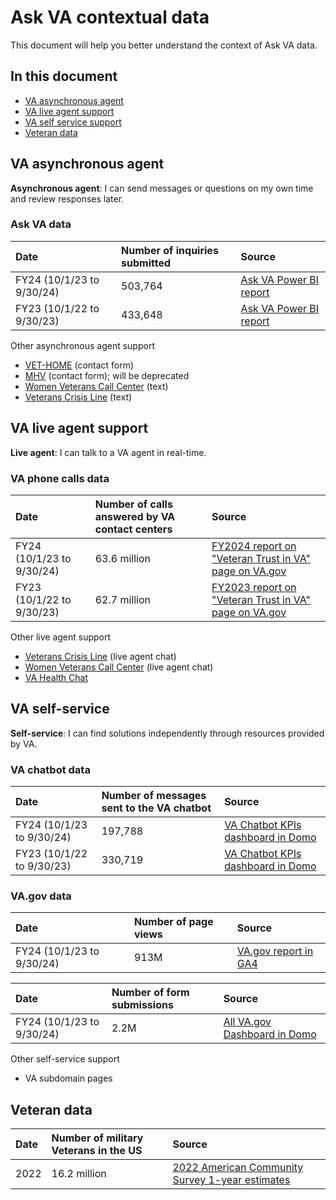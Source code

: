 # Ask VA contextual data 
This document will help you better understand the context of Ask VA data. 

## In this document
- [VA asynchronous agent](#va-asynchronous-agent)
- [VA live agent support](#va-live-agent-support)
- [VA self service support](#va-self-service-support)
- [Veteran data](#veteran-data)

## VA asynchronous agent 
**Asynchronous agent**: I can send messages or questions on my own time and review responses later.

### Ask VA data
|Date|Number of inquiries submitted|Source|
|:---|:---|:---|
|FY24 (10/1/23 to 9/30/24)|503,764|[Ask VA Power BI report](https://app.powerbigov.us/groups/me/reports/e895dbed-17f3-45d1-8219-2b3fe27b8b7e/ReportSection7ed347e0b11400be7ea1?ctid=e95f1b23-abaf-45ee-821d-b7ab251ab3bf)
|FY23 (10/1/22 to 9/30/23)|433,648|[Ask VA Power BI report](https://app.powerbigov.us/groups/me/reports/e895dbed-17f3-45d1-8219-2b3fe27b8b7e/ReportSection7ed347e0b11400be7ea1?ctid=e95f1b23-abaf-45ee-821d-b7ab251ab3bf)

Other asynchronous agent support
- [VET-HOME](https://vethome.va.gov/inquiry/) (contact form)
- [MHV](https://www.myhealth.va.gov/mhv-portal-web/contact-us) (contact form); will be deprecated
- [Women Veterans Call Center](https://www.womenshealth.va.gov/wvcc.asp) (text)
- [Veterans Crisis Line](https://www.veteranscrisisline.net/get-help-now/chat/) (text)

## VA live agent support
**Live agent**: I can talk to a VA agent in real-time.

### VA phone calls data
|Date|Number of calls answered by VA contact centers|Source|
|:---|:---|:---|
|FY24 (10/1/23 to 9/30/24)|63.6 million|[FY2024 report on "Veteran Trust in VA" page on VA.gov](https://www.va.gov/initiatives/veteran-trust-in-va/)|
|FY23 (10/1/22 to 9/30/23)|62.7 million|[FY2023 report on "Veteran Trust in VA" page on VA.gov](https://www.va.gov/initiatives/veteran-trust-in-va/)|

Other live agent support
- [Veterans Crisis Line](https://www.veteranscrisisline.net/get-help-now/chat/) (live agent chat)
- [Women Veterans Call Center](https://www.womenshealth.va.gov/wvcc.asp) (live agent chat)
- [VA Health Chat](https://mobile.va.gov/app/va-health-chat)

## VA self-service
**Self-service**: I can find solutions independently through resources provided by VA.

### VA chatbot data
|Date|Number of messages sent to the VA chatbot|Source|
|:---|:---|:---|
|FY24 (10/1/23 to 9/30/24)|197,788|[VA Chatbot KPIs dashboard in Domo](https://va-gov.domo.com/page/939649897)
|FY23 (10/1/22 to 9/30/23)|330,719|[VA Chatbot KPIs dashboard in Domo](https://va-gov.domo.com/page/939649897)

### VA.gov data
|Date|Number of page views|Source|
|:---|:---|:---|
|FY24 (10/1/23 to 9/30/24)|913M|[VA.gov report in GA4](https://analytics.google.com/analytics/web/#/p419143770/reports/reportinghub?params=_u..nav%3Dmaui%26_u.comparisonOption%3Ddisabled%26_u.date00%3D20231001%26_u.date01%3D20240930)

|Date|Number of form submissions|Source|
|:---|:---|:---|
|FY24 (10/1/23 to 9/30/24)|2.2M|[All VA.gov Dashboard in Domo](https://va-gov.domo.com/page/939649897)

Other self-service support
- VA subdomain pages

## Veteran data
|Date|Number of military Veterans in the US|Source|
|:---|:---|:---|
|2022|16.2 million|[2022 American Community Survey 1-year estimates](https://www.census.gov/newsroom/facts-for-features/2023/veterans-day.html)
